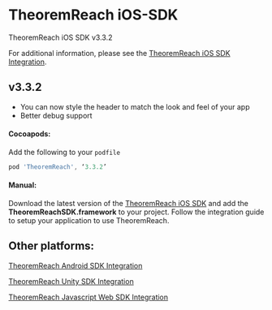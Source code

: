 # TheoremReach iOS-SDK

TheoremReach iOS SDK v3.3.2

For additional information, please see the [TheoremReach iOS SDK Integration](https://theoremreach.com/docs/ios).

## v3.3.2
- You can now style the header to match the look and feel of your app
- Better debug support

#### Cocoapods:

Add the following to your `podfile`

  ```groovy
  pod 'TheoremReach', ‘3.3.2’
  ```

  #### Manual:

  Download the latest version of the [TheoremReach iOS SDK](https://github.com/theoremreach/iOSSDK) and add the **TheoremReachSDK.framework** to your project. Follow the integration guide to setup your application to use TheoremReach.

## Other platforms:

[TheoremReach Android SDK Integration](https://theoremreach.com/docs/android)

[TheoremReach Unity SDK Integration](https://theoremreach.com/docs/unity)

[TheoremReach Javascript Web SDK Integration](https://theoremreach.com/docs/web)  
